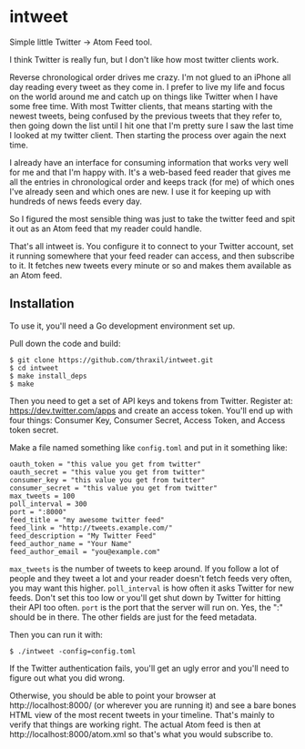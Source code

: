 intweet
=======

Simple little Twitter -> Atom Feed tool.

I think Twitter is really fun, but I don't like how most twitter
clients work.

Reverse chronological order drives me crazy. I'm not glued to an
iPhone all day reading every tweet as they come in. I prefer to live
my life and focus on the world around me and catch up on things like
Twitter when I have some free time. With most Twitter clients, that
means starting with the newest tweets, being confused by the previous
tweets that they refer to, then going down the list until I hit one
that I'm pretty sure I saw the last time I looked at my twitter
client. Then starting the process over again the next time.

I already have an interface for consuming information that works very
well for me and that I'm happy with. It's a web-based feed reader that
gives me all the entries in chronological order and keeps track (for
me) of which ones I've already seen and which ones are new. I use it
for keeping up with hundreds of news feeds every day.

So I figured the most sensible thing was just to take the twitter feed
and spit it out as an Atom feed that my reader could handle.

That's all intweet is. You configure it to connect to your Twitter
account, set it running somewhere that your feed reader can access,
and then subscribe to it. It fetches new tweets every minute or so and
makes them available as an Atom feed.

Installation
-------------

To use it, you'll need a Go development environment set up.

Pull down the code and build:

    $ git clone https://github.com/thraxil/intweet.git
    $ cd intweet
    $ make install_deps
    $ make

Then you need to get a set of API keys and tokens from
Twitter. Register at: https://dev.twitter.com/apps and create an
access token. You'll end up with four things: Consumer Key, Consumer
Secret, Access Token, and Access token secret.

Make a file named something like `config.toml` and put in it something
like:

    oauth_token = "this value you get from twitter"
    oauth_secret = "this value you get from twitter"
    consumer_key = "this value you get from twitter"
    consumer_secret = "this value you get from twitter"
    max_tweets = 100
    poll_interval = 300
    port = ":8000"
    feed_title = "my awesome twitter feed"
    feed_link = "http://tweets.example.com/"
    feed_description = "My Twitter Feed"
    feed_author_name = "Your Name"
    feed_author_email = "you@example.com"


`max_tweets` is the number of tweets to keep around. If you follow a
lot of people and they tweet a lot and your reader doesn't fetch feeds
very often, you may want this higher. `poll_interval` is how often it
asks Twitter for new feeds. Don't set this too low or you'll get shut
down by Twitter for hitting their API too often. `port` is the port
that the server will run on. Yes, the ":" should be in there. The
other fields are just for the feed metadata.

Then you can run it with:

    $ ./intweet -config=config.toml

If the Twitter authentication fails, you'll get an ugly error and
you'll need to figure out what you did wrong.

Otherwise, you should be able to point your browser at
http://localhost:8000/ (or wherever you are running it) and see a bare
bones HTML view of the most recent tweets in your timeline. That's
mainly to verify that things are working right. The actual Atom feed
is then at http://localhost:8000/atom.xml so that's what you would
subscribe to.
